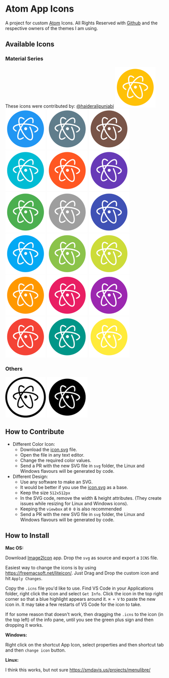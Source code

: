 # Atom App Icons
 A project for custom [Atom](https://atom.io) Icons. All Rights Reserved with [Github](https://github.com) and the respective owners of the themes I am using.    
 
 ## Available Icons
 ### Material Series
 These icons were contributed by: [@haideralipunjabi](https://github.com/haideralipunjabi)
     <img alt="material_amber.svg" src="svg/material_amber.svg" width="128px"> <img alt="material_blue.svg" src="svg/material_blue.svg" width="128px"> <img alt="material_bluegrey.svg" src="svg/material_bluegrey.svg" width="128px"> <img alt="material_brown.svg" src="svg/material_brown.svg" width="128px"> <img alt="material_cyan.svg" src="svg/material_cyan.svg" width="128px"> <img alt="material_deeporange.svg" src="svg/material_deeporange.svg" width="128px"> <img alt="material_deeppurple.svg" src="svg/material_deeppurple.svg" width="128px"> <img alt="material_green.svg" src="svg/material_green.svg" width="128px"> <img alt="material_grey.svg" src="svg/material_grey.svg" width="128px"> <img alt="material_indigo.svg" src="svg/material_indigo.svg" width="128px"> <img alt="material_lightblue.svg" src="svg/material_lightblue.svg" width="128px"> <img alt="material_lightgreen.svg" src="svg/material_lightgreen.svg" width="128px"> <img alt="material_lime.svg" src="svg/material_lime.svg" width="128px"> <img alt="material_orange.svg" src="svg/material_orange.svg" width="128px"> <img alt="material_pink.svg" src="svg/material_pink.svg" width="128px"> <img alt="material_purple.svg" src="svg/material_purple.svg" width="128px"> <img alt="material_red.svg" src="svg/material_red.svg" width="128px"> <img alt="material_teal.svg" src="svg/material_teal.svg" width="128px"> <img alt="material_yellow.svg" src="svg/material_yellow.svg" width="128px"> 
### Others
 <img alt="blackonwhite.svg" src="svg/blackonwhite.svg" width="128px"> <img alt="whiteonblack.svg" src="svg/whiteonblack.svg" width="128px"> 
 
 ## How to Contribute
 * Different Color Icon:
     * Download the [icon.svg](icon.svg) file.
     * Open the file in any text editor.
     * Change the required color values.
     * Send a PR with the new SVG file in `svg` folder, the Linux and Windows flavours will be generated by code.
 * Different Design:
     * Use any software to make an SVG.
     * It would be better if you use the [icon.svg](icon.svg) as a base.
     * Keep the size `512x512px`
     * In the SVG code, remove the width & height attributes. (They create issues while resizing for Linux and Windows icons).
     * Keeping the `viewbox` at `0 0` is also recommended
     * Send a PR with the new SVG file in `svg` folder, the Linux and Windows flavours will be generated by code.
 
 ## How to Install
 
 **Mac OS:**
 
 Download [Image2Icon](http://www.img2icnsapp.com/) app. Drop the  `svg` as source and export a `ICNS` file.
 
 Easiest way to change the icons is by using https://freemacsoft.net/liteicon/. Just Drag and Drop the custom icon and hit `Apply Changes`.
 
 Copy the `.icns` file you'd like to use. Find VS Code in your Applications folder, right click the icon and select `Get Info`. Click the icon in the top right corner so that a blue highlight appears around it. `⌘ + V` to paste the new icon in. It may take a few restarts of VS Code for the icon to take.
 
 If for some reason that doesn't work, then dragging the `.icns` to the icon (in the top left) of the info pane, until you see the green plus sign and then dropping it works.
 
 **Windows:**
 
 Right click on the shortcut App Icon, select properties and then shortcut tab and then `change icon` button.
 
 **Linux:**
 
 I think this works, but not sure https://smdavis.us/projects/menulibre/

